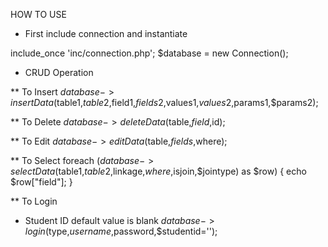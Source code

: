 HOW TO USE
* First include connection and instantiate

include_once 'inc/connection.php';
$database = new Connection();

* CRUD Operation

** To Insert
$database->insertData($table1,$table2,$field1,$fields2,$values1,$values2,$params1,$params2);

** To Delete
$database->deleteData($table,$field,$id);

** To Edit
$database->editData($table,$fields,$where);

** To Select
foreach ($database->selectData($table1,$table2,$linkage,$where,$isjoin,$jointype) as $row) {
	echo $row["field"];
}

** To Login
* Student ID default value is blank
$database->login($type,$username,$password,$studentid='');